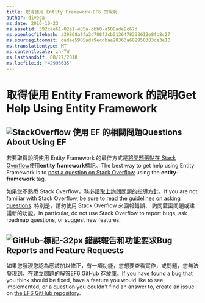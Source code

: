 ```yaml
---
title: 取得使用 Entity Framework-EF6 的說明
author: divega
ms.date: 2016-10-23
ms.assetid: 592cae61-02e1-485a-bbb0-a508ade9c67d
ms.openlocfilehash: a39868affa3d788f3cb5136478333612e8fb8c27
ms.sourcegitcommit: dadee5905ada9ecdbae28363a682950383ce3e10
ms.translationtype: MT
ms.contentlocale: zh-TW
ms.lasthandoff: 08/27/2018
ms.locfileid: "42993635"
---
```

# <a name="get-help-using-entity-framework"></a><span data-ttu-id="bac0d-102">取得使用 Entity Framework 的說明</span><span class="sxs-lookup"><span data-stu-id="bac0d-102">Get Help Using Entity Framework</span></span>
## <a name="stackoverflowef6mediastackoverflowpng-questions-about-using-ef"></a>![StackOverflow](~/ef6/media/stackoverflow.png) <span data-ttu-id="bac0d-104">使用 EF 的相關問題</span><span class="sxs-lookup"><span data-stu-id="bac0d-104">Questions About Using EF</span></span>  

<span data-ttu-id="bac0d-105">若要取得說明使用 Entity Framework 的最佳方式是[將問題張貼在 Stack Overflow](http://stackoverflow.com/questions/ask)使用**entity framework**標記。</span><span class="sxs-lookup"><span data-stu-id="bac0d-105">The best way to get help using Entity Framework is to [post a question on Stack Overflow](http://stackoverflow.com/questions/ask) using the **entity-framework** tag.</span></span>  

<span data-ttu-id="bac0d-106">如果您不熟悉 Stack Overflow，務必[讀取上詢問問題的指導方針](http://stackoverflow.com/help/asking)。</span><span class="sxs-lookup"><span data-stu-id="bac0d-106">If you are not familiar with Stack Overflow, be sure to [read the guidelines on asking questions](http://stackoverflow.com/help/asking).</span></span> <span data-ttu-id="bac0d-107">特別是，請勿使用 Stack Overflow 來回報錯誤、 詢問藍圖問題或建議新的功能。</span><span class="sxs-lookup"><span data-stu-id="bac0d-107">In particular, do not use Stack Overflow to report bugs, ask roadmap questions, or suggest new features.</span></span>  

## <a name="github-mark-32pxef6mediagithub-mark-32pxpng-bug-reports-and-feature-requests"></a>![GitHub-標記-32px](~/ef6/media/github-mark-32px.png) <span data-ttu-id="bac0d-109">錯誤報告和功能要求</span><span class="sxs-lookup"><span data-stu-id="bac0d-109">Bug Reports and Feature Requests</span></span>  

<span data-ttu-id="bac0d-110">如果您發現您認為應該加以修正，有一項功能，您想要查看實作，或問題，您無法發現到，在建立問題的解答[EF6 GitHub 存放庫](https://github.com/aspnet/EntityFramework6/issues)。</span><span class="sxs-lookup"><span data-stu-id="bac0d-110">If you have found a bug that you think should be fixed, have a feature you would like to see implemented, or a question you couldn't find an answer to, create an issue on [the EF6 GitHub repository](https://github.com/aspnet/EntityFramework6/issues).</span></span>
